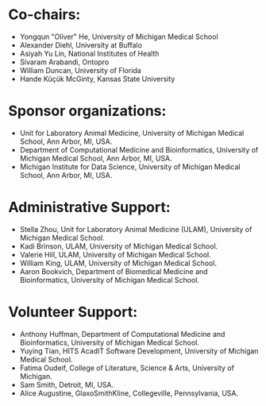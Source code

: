 # Co-chairs: 
- Yongqun "Oliver" He, University of Michigan Medical School
- Alexander Diehl, University at Buffalo
- Asiyah Yu Lin, National Institutes of Health
- Sivaram Arabandi, Ontopro
- William Duncan, University of Florida
- Hande Küçük McGinty, Kansas State University

# Sponsor organizations:  
- Unit for Laboratory Animal Medicine, University of Michigan Medical School, Ann Arbor, MI, USA.
- Department of Computational Medicine and Bioinformatics, University of Michigan Medical School, Ann Arbor, MI, USA. 
- Michigan Institute for Data Science, University of Michigan Medical School, Ann Arbor, MI, USA.  

# Administrative Support:  
- Stella Zhou, Unit for Laboratory Animal Medicine (ULAM), University of Michigan Medical School.
- Kadi Brinson, ULAM, University of Michigan Medical School.
- Valerie Hill, ULAM, University of Michigan Medical School. 
- William King, ULAM, University of Michigan Medical School.  
- Aaron Bookvich, Department of Biomedical Medicine and Bioinformatics, University of Michigan Medical School.

# Volunteer Support:  
- Anthony Huffman, Department of Computational Medicine and Bioinformatics, University of Michigan Medical School. 
- Yuying Tian, HITS AcadIT Software Development, University of Michigan Medical School.
- Fatima Oudeif, College of Literature, Science & Arts, University of Michigan. 
- Sam Smith, Detroit, MI, USA. 
- Alice Augustine, GlaxoSmithKline, Collegeville, Pennsylvania, USA. 

